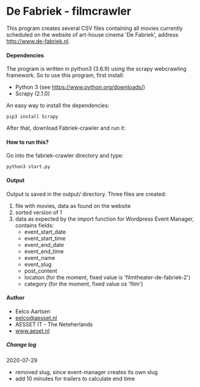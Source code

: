 # De Fabriek - filmcrawler

This program creates several CSV files containing all movies currently scheduled 
on the website of art-house cinema 'De Fabriek', address http://www.de-fabriek.nl. 

#### Dependencies
The program is written in python3 (3.6.9) using the scrapy webcrawling framework. So to use this
program, first install:

* Python 3 (see https://www.python.org/downloads/)
* Scrapy (2.1.0)

An easy way to install the dependencies:
```
pip3 install Scrapy
```

After that, download Fabriek-crawler and run it:

#### How to run this?
Go into the fabriek-crawler directory and type:
```
python3 start.py
```

#### Output
Output is saved in the output/ directory. Three files are created:

1. file with movies, data as found on the website
2. sorted version of 1
3. data as expected by the import function for Wordpress Event Manager,
contains fields:
    - event_start_date
    - event_start_time
    - event_end_date
    - event_end_time
    - event_name
    - event_slug
    - post_content
    - location (for the moment, fixed value is 'filmtheater-de-fabriek-2')
    - category (for the moment, fixed value os 'film')
    
    
#### Author
- Eelco Aartsen
- eelco@aesset.nl
- AESSET IT - The Neteherlands
- www.aeset.nl

##### Change log
2020-07-29
- removed slug, since event-manager creates its own slug
- add 10 minutes for trailers to calculate end time 


